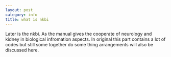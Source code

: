 ```yaml
---
layout: post
category: info
title: what is nkbi
---
```


Later is the nkbi. As the manual gives the cooperate of neurology and
kidney in biological infromation aspects. In original this part contains
a lot of codes but still some together do some thing arrangements will
also be discussed here.